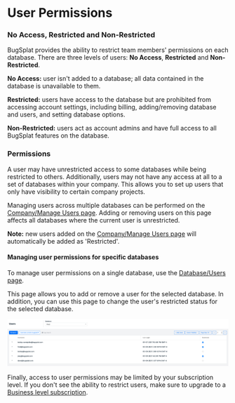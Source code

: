 # User Permissions

### No Access, Restricted and Non-Restricted

BugSplat provides the ability to restrict team members' permissions on each database.  There are three levels of users:  **No Access**, **Restricted** and **Non-Restricted**. &#x20;

**No Access:** user isn't added to a database; all data contained in the database is unavailable to them.

**Restricted:** users have access to the database but are prohibited from accessing account settings, including billing, adding/removing database and users, and setting database options. &#x20;

**Non-Restricted:** users act as account admins and have full access to all BugSplat features on the database.

### Permissions

A user may have unrestricted access to some databases while being restricted to others.  Additionally, users may not have any access at all to a set of databases within your company.  This allows you to set up users that only have visibility to certain company projects.

Managing users across multiple databases can be performed on the [Company/Manage Users page](https://app.bugsplat.com/v2/company/users).  Adding or removing users on this page affects all databases where the current user is unrestricted. &#x20;

**Note:** new users added on the [Company/Manage Users page](https://app.bugsplat.com/v2/company/users) will automatically be added as 'Restricted'.&#x20;

#### Managing user permissions for specific databases

To manage user permissions on a single database, use the [Database/Users page](https://app.bugsplat.com/v2/database/users). &#x20;

This page allows you to add or remove a user for the selected database.  In addition, you can use this page to change the user's restricted status for the selected database.&#x20;

![Request User Access](../../.gitbook/assets/users-page.png)

Finally,  access to user permissions may be limited by your subscription level.  If you don't see the ability to restrict users, make sure to upgrade to a [Business level subscription](https://www.bugsplat.com/plans/).&#x20;
